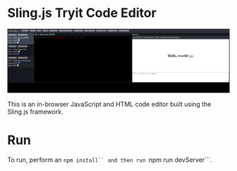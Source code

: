 # Sling.js Tryit Code Editor

![Sling.s Tryit Code Editor](https://github.com/puckowski/Tryit-Code-Editor/blob/master/images/Sling.js_Tryit_Code_Editor_34.PNG "Sling.s Tryit Code Editor")

This is an in-browser JavaScript and HTML code editor built using the Sling.js framework.

# Run

To run, perform an ```npm install`` and then run ```npm run devServer```.
